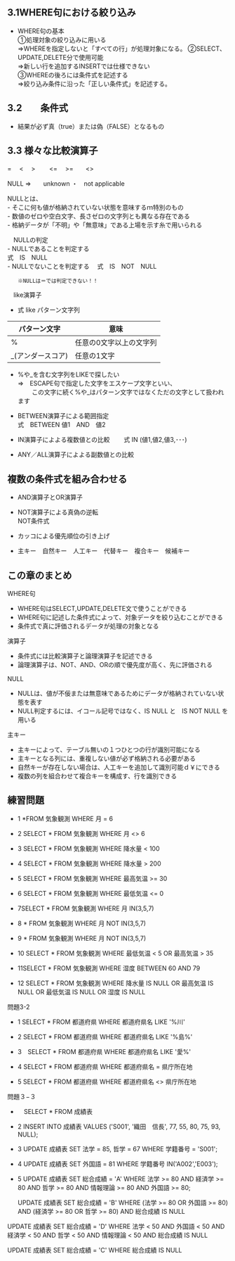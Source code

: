 ##  3.1WHERE句における絞り込み


 - WHERE句の基本   
       ①処理対象の絞り込みに用いる  
          ⇒WHEREを指定しないと「すべての行」が処理対象になる。
       ②SELECT、UPDATE,DELETE分で使用可能  
          ⇒新しい行を追加するINSERTでは仕様できない  
       ③WHEREの後ろには条件式を記述する  
          ⇒絞り込み条件に沿った「正しい条件式」を記述する。  


##  3.2　　条件式
 - 結果が必ず真（true）または偽（FALSE）となるもの


##    3.3 様々な比較演算子

  =　  <　  >　　  <= 　>=　　<>

  NULL    ⇒　　unknown  ・　not applicable

  NULLとは、  
    - そこに何も値が格納されていない状態を意味するｍ特別のもの  
    - 数値のゼロや空白文字、長さゼロの文字列とも異なる存在である  
    - 格納データが「不明」や「無意味」である上場を示す糸で用いられる

　NULLの判定  
    - NULLであることを判定する  
      式　IS　NULL  
    - NULLでないことを判定する
    　式　IS　NOT　NULL

    　　※NULLは＝では判定できない！！

　like演算子   
   -  式 like パターン文字列
  

| パターン文字 | 意味 |
| -- | -- |
| % | 任意の0文字以上の文字列 |
| _(アンダースコア) | 任意の1文字 |
  
    

   - %や_を含む文字列をLIKEで探したい  
     ⇒　ESCAPE句で指定した文字をエスケープ文字といい、  
    　　 この文字に続く%や_はパターン文字ではなくただの文字として扱われます
  
  
  
  -  BETWEEN演算子による範囲指定  
     式　BETWEEN 値1　AND　値2

  -  IN演算子によよる複数値との比較
  　　式 IN (値1,値2,値3,･･･)

  -  ANY／ALL演算子によよる副数値との比較


  ##  複数の条件式を組み合わせる

   - AND演算子とOR演算子

   - NOT演算子による真偽の逆転  
     NOT条件式

  -  カッコによる優先順位の引き上げ

  -  主キー　自然キー　人工キー　代替キー　複合キー　候補キー


  ## この章のまとめ

   WHERE句   
   -  WHERE句はSELECT,UPDATE,DELETE文で使うことができる  
   -  WHERE句に記述した条件式によって、対象データを絞り込むことができる
   -  条件式で真に評価されるデータが処理の対象となる

   演算子  
   -  条件式には比較演算子と論理演算子を記述できる
   -  論理演算子は、NOT、AND、ORの順で優先度が高く、先に評価される

   NULL  
   -  NULLは、値が不佞または無意味であるためにデータが格納されていない状態を表す
   -  NULL判定するには、イコール記号ではなく、IS NULL と　IS NOT NULL を用いる

   主キー  
   -   主キーによって、テーブル無いの１つひとつの行が識別可能になる
   -   主キーとなる列には、重複しない値が必ず格納される必要がある
   -   自然キーが存在しない場合は、人工キーを追加して識別可能ｄ￥にできる
   -   複数の列を組合わせて複合キーを構成す、行を識別できる


   ##  練習問題
  -  1  *FROM 気象観測
WHERE 月 = 6

 -  2  SELECT * FROM 気象観測
WHERE 月 <> 6

 -  3  SELECT * FROM 気象観測
WHERE 降水量 < 100

 -  4  SELECT * FROM 気象観測
WHERE 降水量 > 200

 -  5 SELECT * FROM 気象観測
WHERE 最高気温 >= 30

-  6 SELECT * FROM 気象観測
WHERE 最低気温 <= 0

-  7SELECT * FROM 気象観測
WHERE 月 IN(3,5,7)

-  8   * FROM 気象観測
WHERE 月 NOT IN(3,5,7)

-  9   * FROM 気象観測
WHERE 月 NOT IN(3,5,7)

-  10  SELECT * FROM 気象観測
WHERE 最低気温 < 5 OR 最高気温 > 35

-  11SELECT * FROM 気象観測
WHERE 湿度 BETWEEN 60 AND 79

-  12  SELECT * FROM 気象観測
WHERE  降水量 IS NULL OR 最高気温 IS NULL
    OR 最低気温 IS NULL OR 湿度 IS NULL


問題3-2

-  1 SELECT * FROM 都道府県
WHERE 都道府県名 LIKE '%川'

-  2  SELECT * FROM 都道府県
WHERE 都道府県名 LIKE '%島%'

-  3　SELECT * FROM 都道府県
WHERE 都道府県名 LIKE '愛%'
　
-  4  SELECT * FROM 都道府県
WHERE 都道府県名 = 県庁所在地

-  5  SELECT * FROM 都道府県
WHERE 都道府県名 <> 県庁所在地

問題３−３
-  　SELECT * FROM 成績表 

-  2  INSERT INTO 成績表
VALUES ('S001', '織田　信長', 77, 55, 80, 75, 93, NULL);

-  3 UPDATE 成績表 SET 法学 = 85, 哲学 = 67
 WHERE 学籍番号 = 'S001';

-  4  UPDATE 成績表 SET 外国語 = 81 
 WHERE 学籍番号 IN('A002','E003');

-  5  UPDATE 成績表 SET 総合成績 = 'A' 
WHERE 法学 >= 80 AND 経済学 >= 80 AND 哲学 >= 80
   AND 情報理論 >= 80 AND 外国語 >= 80;

   UPDATE 成績表 SET 総合成績 = 'B' 
WHERE (法学 >= 80 OR 外国語 >= 80) AND (経済学 >= 80 OR 哲学 >= 80) 
AND 総合成績 IS NULL  

  UPDATE 成績表 SET 総合成績 = 'D' 
WHERE 法学 < 50 AND 外国語 < 50 AND 経済学 < 50 AND 哲学 < 50 
AND 情報理論 < 50
AND 総合成績 IS NULL

  UPDATE 成績表 SET 総合成績 = 'C' 
WHERE 総合成績 IS NULL

　

   
